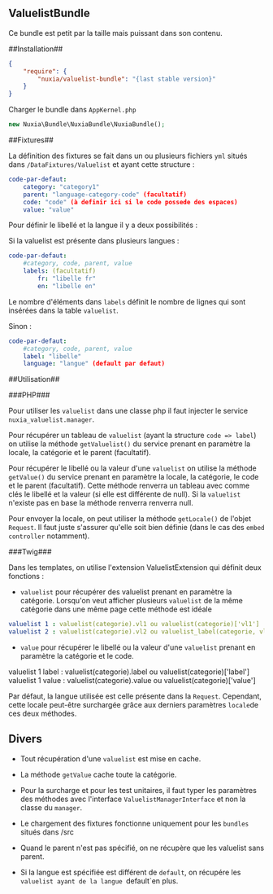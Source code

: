 ValuelistBundle
---------------

Ce bundle est petit par la taille mais puissant dans son contenu. 

##Installation##

```json
{
    "require": {
        "nuxia/valuelist-bundle": "{last stable version}"
    }
}
```
Charger le bundle dans `AppKernel.php`

```php
new Nuxia\Bundle\NuxiaBundle\NuxiaBundle();
```

##Fixtures##

La définition des fixtures se fait dans un ou plusieurs fichiers `yml` situés dans `/DataFixtures/Valuelist` et ayant cette structure :

```yml
code-par-defaut:
    category: "category1"
    parent: "language-category-code" (facultatif)
    code: "code" (à definir ici si le code possede des espaces)
    value: "value"
```

Pour définir le libellé et la langue il y a deux possibilités :

Si la valuelist est présente dans plusieurs langues :

```yml
code-par-defaut:
	#category, code, parent, value
    labels: (facultatif)
        fr: "libelle fr"
        en: "libelle en"
```
Le nombre d'éléments dans `labels` définit le nombre de lignes qui sont insérées dans la table `valuelist`.

Sinon :

```yml
code-par-defaut:
	#category, code, parent, value
    label: "libelle"
    language: "langue" (default par defaut)
```

##Utilisation##

###PHP###

Pour utiliser les `valuelist` dans une classe php il faut injecter le service `nuxia_valuelist.manager`.

Pour récupérer un tableau de `valuelist` (ayant la structure `code => label`) on utilise la méthode `getValuelist()` du service prenant en paramètre la locale, la catégorie et le parent (facultatif).

Pour récupérer le libellé ou la valeur d'une `valuelist` on utilise la méthode `getValue()` du service prenant en paramètre la locale, la catégorie, le code et le parent (facultatif). Cette méthode renverra un tableau avec comme clés le libellé et la valeur (si elle est différente de null). Si la `valuelist` n'existe pas en base la méthode renverra renverra null.

Pour envoyer la locale, on peut utiliser la méthode `getLocale()` de l'objet `Request`. Il faut juste s'assurer qu'elle soit bien définie (dans le cas des `embed controller` notamment).

###Twig###

Dans les templates, on utilise l'extension ValuelistExtension qui définit deux fonctions : 

- `valuelist` pour récupérer des valuelist  prenant en paramètre la catégorie. Lorsqu'on veut afficher plusieurs `valuelist` de la même catégorie dans une même page cette méthode est idéale

```yml
valuelist 1 : valuelist(categorie).vl1 ou valuelist(categorie)['vl1']
valuelist 2 : valuelist(categorie).vl2 ou valuelist_label(categorie, vl2) car la categorie a ete mise en cache
```

- `value` pour récupérer le libellé ou la valeur d'une `valuelist` prenant en paramètre la catégorie et le code.

valuelist 1 label : valuelist(categorie).label ou valuelist(categorie)['label']
valuelist 1 value : valuelist(categorie).value ou valuelist(categorie)['value']

Par défaut, la langue utilisée est celle présente dans la `Request`. Cependant, cette locale peut-être surchargée grâce aux derniers paramètres `locale`de ces deux méthodes.

## Divers ##

- Tout récupération d'une `valuelist` est mise en cache.

- La méthode `getValue` cache toute la catégorie.

- Pour la surcharge et pour les test unitaires, il faut typer les paramètres des méthodes avec l'interface `ValuelistManagerInterface` et non la classe du `manager`.

- Le chargement des fixtures fonctionne uniquement pour les `bundles` situés dans /src

- Quand le parent n'est pas spécifié, on ne récupère que les valuelist sans parent.

- Si la langue est spécifiée est différent de `default`, on récupére les `valuelist ayant de la langue `default`en plus.

